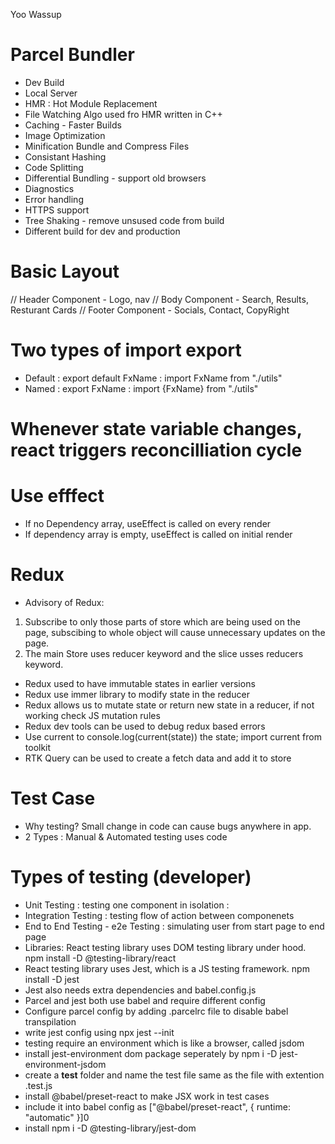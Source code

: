 Yoo Wassup

# Parcel Bundler

- Dev Build
- Local Server
- HMR : Hot Module Replacement
- File Watching Algo used fro HMR written in C++
- Caching - Faster Builds
- Image Optimization
- Minification Bundle and Compress Files
- Consistant Hashing
- Code Splitting
- Differential Bundling - support old browsers
- Diagnostics
- Error handling
- HTTPS support
- Tree Shaking - remove unsused code from build
- Different build for dev and production

# Basic Layout

// Header Component - Logo, nav
// Body Component - Search, Results, Resturant Cards
// Footer Component - Socials, Contact, CopyRight

# Two types of import export

- Default : export default FxName : import FxName from "./utils"
- Named : export FxName : import {FxName} from "./utils"

# Whenever state variable changes, react triggers reconcilliation cycle

# Use efffect

- If no Dependency array, useEffect is called on every render
- If dependency array is empty, useEffect is called on initial render

# Redux

- Advisory of Redux:

1. Subscribe to only those parts of store which are being used on the page, subscibing to whole object will cause unnecessary updates on the page.
2. The main Store uses reducer keyword and the slice usses reducers keyword.

- Redux used to have immutable states in earlier versions
- Redux use immer library to modify state in the reducer
- Redux allows us to mutate state or return new state in a reducer, if not working check JS mutation rules
- Redux dev tools can be used to debug redux based errors
- Use current to console.log(current(state)) the state; import current from toolkit
- RTK Query can be used to create a fetch data and add it to store

# Test Case

- Why testing? Small change in code can cause bugs anywhere in app.
- 2 Types : Manual & Automated testing uses code

# Types of testing (developer)

- Unit Testing : testing one component in isolation :
- Integration Testing : testing flow of action between componenets
- End to End Testing - e2e Testing : simulating user from start page to end page
- Libraries: React testing library uses DOM testing library under hood. npm install -D @testing-library/react
- React testing library uses Jest, which is a JS testing framework. npm install -D jest
- Jest also needs extra dependencies and babel.config.js
- Parcel and jest both use babel and require different config
- Configure parcel config by adding .parcelrc file to disable babel transpilation
- write jest config using npx jest --init
- testing require an environment which is like a browser, called jsdom
- install jest-environment dom package seperately by npm i -D jest-environment-jsdom
- create a **test** folder and name the test file same as the file with extention .test.js
- install @babel/preset-react to make JSX work in test cases
- include it into babel config as ["@babel/preset-react", { runtime: "automatic" }]0
- install npm i -D @testing-library/jest-dom
